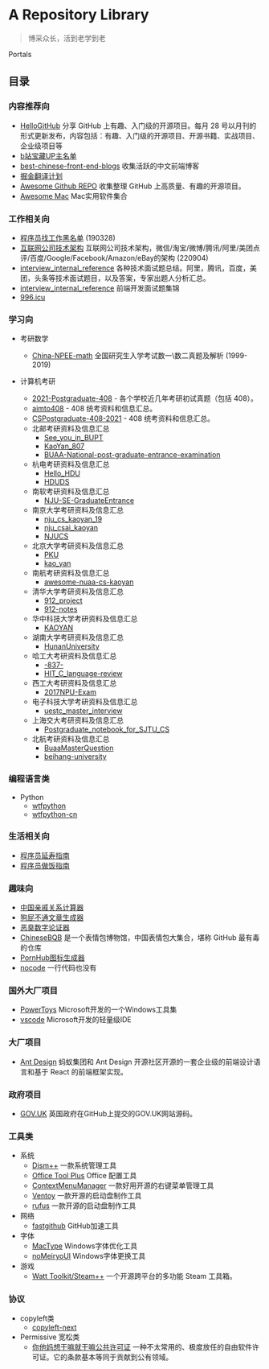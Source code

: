 # A Repository Library

> 博采众长，活到老学到老

Portals

## 目录

### 内容推荐向

- [HelloGitHub](https://github.com/521xueweihan/HelloGitHub) 分享 GitHub 上有趣、入门级的开源项目。每月 28 号以月刊的形式更新发布，内容包括：有趣、入门级的开源项目、开源书籍、实战项目、企业级项目等
- [b站宝藏UP主名单](https://github.com/SyMind/awesome-bilibili)
- [best-chinese-front-end-blogs](https://github.com/FrankFang/best-chinese-front-end-blogs) 收集活跃的中文前端博客
- [掘金翻译计划](https://github.com/xitu/gold-miner)
- [Awesome Github REPO](https://github.com/Wechat-ggGitHub/Awesome-GitHub-Repo) 收集整理 GitHub 上高质量、有趣的开源项目。 
- [Awesome Mac](https://github.com/Wechat-ggGitHub/Awesome-GitHub-Repo) Mac实用软件集合

### 工作相关向

- [程序员找工作黑名单](https://github.com/shengxinjing/programmer-job-blacklist) (190328)
- [互联网公司技术架构](https://github.com/davideuler/architecture.of.internet-product) 互联网公司技术架构，微信/淘宝/微博/腾讯/阿里/美团点评/百度/Google/Facebook/Amazon/eBay的架构 (220904)
- [interview_internal_reference](https://github.com/0voice/interview_internal_reference)  各种技术面试题总结。阿里，腾讯，百度，美团，头条等技术面试题目，以及答案，专家出题人分析汇总。
- [interview_internal_reference](https://github.com/paddingme/Front-end-Web-Development-Interview-Question)  前端开发面试题集锦
- [996.icu](https://github.com/996icu/996.ICU)

### 学习向

- 考研数学
  - [China-NPEE-math](https://github.com/fjh1997/China-NPEE-math) 全国研究生入学考试数一\数二真题及解析 (1999-2019)
  
- 计算机考研
  - [2021-Postgraduate-408](https://github.com/hao14293/2021-Postgraduate-408) - 各个学校近几年考研初试真题（包括 408）。
  - [aimto408](https://github.com/xiaolei565/aimto408) -  408 统考资料和信息汇总。
  - [CSPostgraduate-408-2021](https://github.com/KimYangOfCat/CSPostgraduate-408-2021) - 408 统考资料和信息汇总。
  - 北邮考研资料及信息汇总
    - [See_you_in_BUPT](https://github.com/ningzimu/See_you_in_BUPT)
    - [KaoYan_807](https://github.com/ImportMengjie/KaoYan_807)
    - [BUAA-National-post-graduate-entrance-examination](https://github.com/Rvien/BUAA-National-post-graduate-entrance-examination)
  - 杭电考研资料及信息汇总
    - [Hello_HDU](https://github.com/ztygalaxy/Hello_HDU)
    - [HDUDS](https://github.com/lambdacat94/HDUDS)
  - 南软考研资料及信息汇总
    - [NJU-SE-GraduateEntrance](https://github.com/staresgroup/NJU-SE-GraduateEntrance)
  - 南京大学考研资料及信息汇总
    - [nju_cs_kaoyan_19](https://github.com/ThyrixYang/nju_cs_kaoyan_19)
    - [nju_csai_kaoyan](https://github.com/nju-kaoyan/nju_csai_kaoyan)
    - [NJUCS](https://github.com/JackeyLea/NJUCS)
  - 北京大学考研资料及信息汇总
    - [PKU](https://github.com/wenyiyi/PKU)
    - [kao_yan](https://github.com/sdmengxiangyu/kao_yan)
  - 南航考研资料及信息汇总
    - [awesome-nuaa-cs-kaoyan](https://github.com/nuaa-cs-kaoyan/awesome-nuaa-cs-kaoyan)
  - 清华大学考研资料及信息汇总
    - [912_project](https://github.com/stellarkey/912_project)
    - [912-notes](https://github.com/xUhEngwAng/912-notes)
  - 华中科技大学考研资料及信息汇总
    - [KAOYAN](https://github.com/janglucky/KAOYAN)
  - 湖南大学考研资料及信息汇总
    - [HunanUniversity](https://github.com/ZSCDumin/HunanUniversity)
  - 哈工大考研资料及信息汇总
    - [-837-](https://github.com/guoJohnny/-837-)
    - [HIT_C_language-review](https://github.com/hakulamtta/HIT-C-language-review)
  - 西工大考研资料及信息汇总
    - [2017NPU-Exam](https://github.com/Scorpio-xu/2017NPU-Exam)
  - 电子科技大学考研资料及信息汇总
    - [uestc_master_interview](https://github.com/Leslan/uestc_master_interview)
  - 上海交大考研资料及信息汇总
    - [Postgraduate_notebook_for_SJTU_CS](https://github.com/zakiso/Postgraduate_notebook_for_SJTU_CS)
  - 北航考研资料及信息汇总
    - [BuaaMasterQuestion](https://github.com/finlay-liu/BuaaMasterQuestion)
    - [beihang-university](https://github.com/chengyong1/beihang-university)

### 编程语言类

  - Python
    - [wtfpython](https://github.com/satwikkansal/wtfpython)
    - [wtfpython-cn](https://github.com/leisurelicht/wtfpython-cn)

### 生活相关向

- [程序员延寿指南](https://github.com/geekan/HowToLiveLonger)
- [程序员做饭指南](https://github.com/Anduin2017/HowToCook)

### 趣味向

- [中国亲戚关系计算器](https://github.com/mumuy/relationship)
- [狗屁不通文章生成器](https://github.com/menzi11/BullshitGenerator)
- [恶臭数字论证器](https://github.com/itorr/homo)
- [ChineseBQB](https://github.com/zhaoolee/ChineseBQB) 是一个表情包博物馆，中国表情包大集合，堪称 GitHub 最有毒的仓库
- [PornHub图标生成器](https://github.com/bestony/logoly)
- [nocode](https://github.com/kelseyhightower/nocode) 一行代码也没有

### 国外大厂项目

- [PowerToys](https://github.com/microsoft/PowerToys) Microsoft开发的一个Windows工具集
- [vscode](https://github.com/microsoft/vscode) Microsoft开发的轻量级IDE

### 大厂项目

- [Ant Design](https://github.com/ant-design/ant-design) 蚂蚁集团和 Ant Design 开源社区开源的一套企业级的前端设计语言和基于 React 的前端框架实现。

### 政府项目

- [GOV.UK](https://github.com/alphagov/govuk-frontend) 英国政府在GitHub上提交的GOV.UK网站源码。

### 工具类

- 系统
  - [Dism++](https://github.com/Chuyu-Team/Dism-Multi-language) 一款系统管理工具
  - [Office Tool Plus](https://github.com/YerongAI/Office-Tool) Office 配置工具
  - [ContextMenuManager](https://github.com/BluePointLilac/ContextMenuManager) 一款好用开源的右键菜单管理工具
  - [Ventoy](https://github.com/ventoy/Ventoy) 一款开源的启动盘制作工具
  - [rufus](https://github.com/pbatard/rufus) 一款开源的启动盘制作工具
- 网络
  - [fastgithub](https://github.com/kelseyhightower/nocode) GitHub加速工具
- 字体
  - [MacType](https://github.com/snowie2000/mactype/releases) Windows字体优化工具
  - [noMeiryoUI](https://github.com/Tatsu-syo/noMeiryoUI) Windows字体更换工具
- 游戏
  - [Watt Toolkit/Steam++](https://github.com/BeyondDimension/SteamTools) 一个开源跨平台的多功能 Steam 工具箱。

### 协议

- copyleft类
  - [copyleft-next](https://github.com/copyleft-next/copyleft-next)
- Permissive 宽松类
  - [你他妈想干嘛就干嘛公共许可证](https://github.com/anak10thn/WTFPL) 一种不太常用的、极度放任的自由软件许可证。它的条款基本等同于贡献到公有领域。
